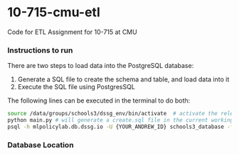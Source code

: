 # 10-715-cmu-etl
Code for ETL Assignment for 10-715 at CMU

### Instructions to run

There are two steps to load data into the PostgreSQL database: 

1. Generate a SQL file to create the schema and table, and load data into it 
2. Execute the SQL file using PostgresSQL

The following lines can be executed in the terminal to do both:

```bash
source /data/groups/schools3/dssg_env/bin/activate  # activate the relevant venv
python main.py # will generate a create.sql file in the current working directory
psql -h mlpolicylab.db.dssg.io -U {YOUR_ANDREW_ID} schools3_database -f create.sql # to execute the sql file
```

### Database Location

